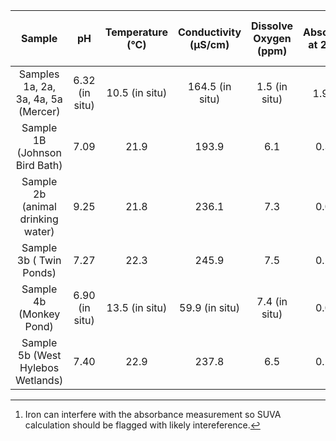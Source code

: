 |Sample|pH|Temperature (&deg;C)|Conductivity (&#181;S/cm)| Dissolve Oxygen (ppm)|Absorbance at 254 nm| Dissolved Organic Carbon (mg C/L)|Coliform Bacteria|
|:-------:|:----:|:----:|:----:|:----:|:----:|:----:|:----:|
Samples 1a, 2a, 3a, 4a, 5a (Mercer)| 6.32 (in situ) | 10.5 (in situ) | 164.5 (in situ) | 1.5 (in situ) | 1.9514[^1] | 49.50 | negative |
Sample 1B (Johnson Bird Bath) | 7.09 | 21.9 | 193.9 | 6.1 | 0.3453 | not detectable | negative
Sample 2b (animal drinking water) | 9.25 | 21.8 | 236.1 | 7.3 | 0.0887 | 8.18 | negative
Sample 3b ( Twin Ponds) | 7.27 | 22.3 | 245.9 | 7.5 | 0.2400 | 9.60 | positive
Sample 4b (Monkey Pond) | 6.90 (in situ) | 13.5 (in situ) | 59.9 (in situ)| 7.4 (in situ)| 0.0372 | 4.41 | positive
Sample 5b (West Hylebos Wetlands) | 7.40 | 22.9 | 237.8 | 6.5 | 0.2475 | 13.19 | positive

[^1]: Iron can interfere with the absorbance measurement so SUVA calculation should be flagged with likely intereference.
